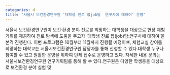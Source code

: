 ```yaml
---
categories: d
title: "서울시 보건환경연구원 ‘대학생 진로 잡job담  연구사에 대하여’ 운영"
---
```

서울시 보건환경연구원이 보건·환경 분야 진로를 희망하는 대학생을 대상으로 현장 체험 기회를 제공하여 진로 탐색에 도움을 주고자 ‘대학생 진로 잡(job)담:연구사에 대하여’을 본격 진행한다. 이번 프로그램은 10월부터 11월까지 진행될 예정이며, 체험교실 참여를 희망하는 대학교는 서울시보건환경연구원 담당자를 통해 신청할 수 있다.대학생 누구나 참여할 수 있고 원활한 운영을 위하여 단체 접수로 운영하고 있다. 자세한 내용 문의는 서울시보건환경연구원 연구기획팀를 통해 할 수 있다.연구원은 다양한 학생층을 대상으로 보건환경 분야 실험 및